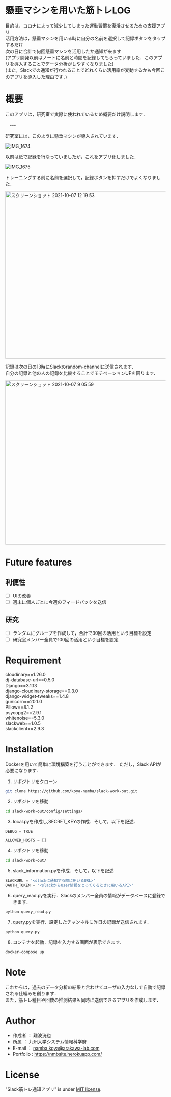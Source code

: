 # 懸垂マシンを用いた筋トレLOG

目的は，コロナによって減少してしまった運動習慣を復活させるための支援アプリ  
活用方法は，懸垂マシンを用いる時に自分の名前を選択して記録ボタンをタップするだけ  
次の日に合計で何回懸垂マシンを活用したか通知が来ます  
(アプリ開発以前はノートに名前と時間を記録してもらっていました．このアプリを導入することでデータ分析がしやすくなりました)  
(また，Slackでの通知が行われることでどれくらい活用率が変動するかも今回このアプリを導入した理由です．)

# 概要

このアプリは，研究室で実際に使われているため概要だけ説明します．

　---

研究室には，このように懸垂マシンが導入されています．

![IMG_1674](https://user-images.githubusercontent.com/82089820/136354169-ee4b1802-fc5f-420c-96ea-2b957227b3d8.jpg)


以前は紙で記録を行なっていましたが，これをアプリ化しました．

![IMG_1675](https://user-images.githubusercontent.com/82089820/136354801-d5b36f6c-959b-43bf-83e3-cbd6b946d281.jpg)

トレーニングする前に名前を選択して，記録ボタンを押すだけでよくなりました．

<img width="525" alt="スクリーンショット 2021-10-07 12 19 53" src="https://user-images.githubusercontent.com/82089820/136354418-483fbfff-850f-4653-9444-ac408a06f7c9.png">

記録は次の日の13時にSlackのrandom-channelに送信されます．  
自分の記録と他の人の記録を比較することでモチベーションUPを図ります．

<img width="514" alt="スクリーンショット 2021-10-07 9 05 59" src="https://user-images.githubusercontent.com/82089820/136354537-06eec3e7-930f-428a-bd0e-2cd198fbfc51.png">

# Future features
 
## 利便性

- [ ] UIの改善
- [ ] 週末に個人ごとに今週のフィードバックを送信

## 研究
- [ ] ランダムにグループを作成して，合計で30回の活用という目標を設定
- [ ] 研究室メンバー全員で100回の活用という目標を設定
 
# Requirement
 
cloudinary==1.26.0  
dj-database-url==0.5.0  
Django==3.1.13  
django-cloudinary-storage==0.3.0  
django-widget-tweaks==1.4.8  
gunicorn==20.1.0  
Pillow==8.1.2  
psycopg2==2.9.1  
whitenoise==5.3.0  
slackweb==1.0.5  
slackclient==2.9.3  

# Installation
 
Dockerを用いて簡単に環境構築を行うことができます．
ただし，Slack APIが必要になります．  

1.  リポジトリをクローン
```bash
git clone https://github.com/koya-namba/slack-work-out.git
```
2. リポジトリを移動
```bash
cd slack-work-out/config/settings/
```
3. local.pyを作成し,SECRET_KEYの作成．そして，以下を記述．
```python
DEBUG = TRUE

ALLOWED_HOSTS = []
```
4. リポジトリを移動
```bash
cd slack-work-out/
```
5. slack_information.pyを作成．そして，以下を記述
```python
SLACKURL = '<slackに通知する際に用いるURL>'
OAUTH_TOKEN = '<slackからUser情報をとってくるときに用いるAPI>'
```
6. query_read.pyを実行．Slackのメンバー全員の情報がデータベースに登録できます．
```bash
python query_read.py
```
7. query.pyを実行．設定したチャンネルに昨日の記録が送信されます．
```bash
python query.py
```
8. コンテナを起動．記録を入力する画面が表示できます．
```bash
docker-compose up
```

# Note
 
 これからは，過去のデータ分析の結果と合わせてユーザの入力なしで自動で記録される仕組みを創ります．  
 また，筋トレ種目や回数の推測結果も同時に送信できるアプリを作成します．
 
# Author
 
* 作成者 ： 難波洸也
* 所属 ： 九州大学システム情報科学府
* E-mail ： namba.koya@arakawa-lab.com
* Portfolio : https://nmbsite.herokuapp.com/

# License
 
"Slack筋トレ通知アプリ" is under [MIT license](https://en.wikipedia.org/wiki/MIT_License).
